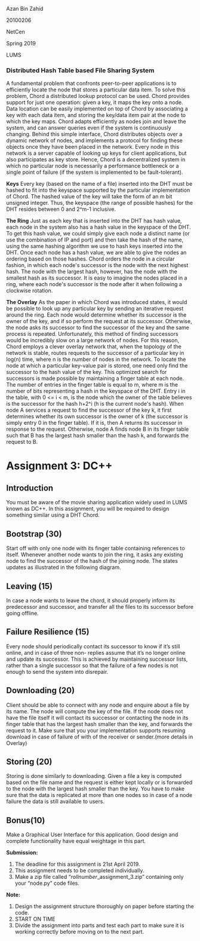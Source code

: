 Azan Bin Zahid

20100206

NetCen

Spring 2019

LUMS

### Distributed Hash Table based File Sharing System

A fundamental problem that confronts peer-to-peer applications is to efficiently locate the node that stores a particular data item. To solve this problem, Chord a distributed lookup protocol can be used. Chord provides support for just one operation: given a key, it maps the key onto a node. Data location can be easily implemented on top of Chord by associating a key with each data item, and storing the key/data item pair at the node to which the key maps. Chord adapts efficiently as nodes join and leave the system, and can answer queries even if the system is continuously changing. Behind this simple interface, Chord distributes objects over a dynamic network of nodes, and implements a protocol for finding these objects once they have been placed in the network. Every node in this network is a server capable of looking up keys for client applications, but also participates as key store. Hence, Chord is a decentralized system in which no particular node is necessarily a performance bottleneck or a single point of failure (if the system is implemented to be fault-tolerant). 

**Keys**
Every key (based on the name of a file) inserted into the DHT must be hashed to fit into the keyspace supported by the particular implementation of Chord. The hashed value of the key will take the form of an m bit unsigned integer. Thus, the keyspace (the range of possible hashes) for the DHT resides between 0 and 2^m-1 inclusive. 

**The Ring** 
Just as each key that is inserted into the DHT has hash value, each node in the system also has a hash value in the keyspace of the DHT. To get this hash value, we could simply give each node a distinct name (or use the combination of IP and port) and then take the hash of the name, using the same hashing algorithm we use to hash keys inserted into the DHT. Once each node has a hash value, we are able to give the nodes an ordering based on those hashes. Chord orders the node in a circular fashion, in which each node's successor is the node with the next highest hash. The node with the largest hash, however, has the node with the smallest hash as its successor. It is easy to imagine the nodes placed in a ring, where each node's successor is the node after it when following a clockwise rotation. 

**The Overlay**
As the paper in which Chord was introduced states, it would be possible to look up any particular key by sending an iterative request around the ring. Each node would determine whether its successor is the owner of the key, and if so perform the request at its successor. Otherwise, the node asks its successor to find the successor of the key and the same process is repeated. Unfortunately, this method of finding successors would be incredibly slow on a large network of nodes. For this reason, Chord employs a clever overlay network that, when the topology of the network is stable, routes requests to the successor of a particular key in log(n) time, where n is the number of nodes in the network. 
To locate the node at which a particular key-value pair is stored, one need only find the successor to the hash value of the key. 
This optimized search for successors is made possible by maintaining a finger table at each node. The number of entries in the finger table is equal to m, where m is the number of bits representing a hash in the keyspace of the DHT. Entry i in the table, with 0 <= i < m, is the node which the owner of the table believes is the successor for the hash h+2^i (h is the current node's hash). When node A services a request to find the successor of the key k, it first determines whether its own successor is the owner of k (the successor is simply entry 0 in the finger table). If it is, then A returns its successor in response to the request. Otherwise, node A finds node B in its finger table such that B has the largest hash smaller than the hash k, and forwards the request to B.

# Assignment 3: DC++

## Introduction

You must be aware of the movie sharing application widely used in LUMS known as DC++. In this assignment, you will be required to design something similar using a DHT Chord.

## Bootstrap (30)

Start off with only one node with its finger table containing references to itself. Whenever another node wants to join the ring, it asks any existing node to find the successor of the hash of the joining node. The states updates as illustrated in the following diagram.

## Leaving (15)

In case a node wants to leave the chord, it should properly inform its predecessor and successor, and transfer all the files to its successor before going offline.

## Failure Resilience (15)

Every node should periodically contact its successor to know if it’s still online, and in case of three non- replies assume that it’s no longer online and update its successor. This is achieved by maintaining successor lists, rather than a single successor so that the failure of a few nodes is not enough to send the system into disrepair.

## Downloading (20)

Client should be able to connect with any node and enquire about a file by its name. The node will compute the key of the file. If the node does not have the file itself it will contact its successor or contacting the node in its finger table that has the largest hash smaller than the key, and forwards the request to it. Make sure that you your implementation supports resuming download in case of failure of with of the receiver or sender.(more details in Overlay)

## Storing (20)

Storing is done similarly to downloading. Given a file a key is computed based on the file name and the request is either kept locally or is forwarded to the node with the largest hash smaller than the key. You have to make sure that the data is replicated at more than one nodes so in case of a node failure the data is still available to users.

## Bonus(10)

Make a Graphical User Interface for this application. Good design and complete functionality have equal weightage in this part.

**Submission:**

1. The deadline for this assignment is 21st April 2019.
2. This assignment needs to be completed individually.
3. Make a zip file called “*rollnumber*_assignment_3.zip” containing only your “node.py” code files.

**Note:**
1. Design the assignment structure thoroughly on paper before starting the code.
2. START ON TIME
3. Divide the assignment into parts and test each part to make sure it is working correctly before moving on to the next part.


